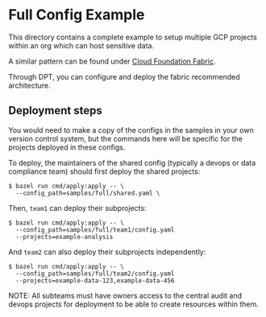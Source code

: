 # Full Config Example

This directory contains a complete example to setup multiple GCP projects within
an org which can host sensitive data.

A similar pattern can be found under
[Cloud Foundation Fabric](https://github.com/terraform-google-modules/cloud-foundation-fabric/tree/master/foundations).

Through DPT, you can configure and deploy the fabric recommended architecture.


## Deployment steps

You would need to make a copy of the configs in the samples in your own version
control system, but the commands here will be specific for the projects deployed
in these configs.

To deploy, the maintainers of the shared config (typically a devops or
data compliance team) should first deploy the shared projects:

```
$ bazel run cmd/apply:apply -- \
  --config_path=samples/full/shared.yaml \
```

Then, `team1` can deploy their subprojects:

```
$ bazel run cmd/apply:apply -- \
  --config_path=samples/full/team1/config.yaml
  --projects=example-analysis
```

And `team2` can also deploy their subprojects independently:

```
$ bazel run cmd/apply:apply -- \
  --config_path=samples/full/team2/config.yaml
  --projects=example-data-123,example-data-456
```

NOTE: All subteams must have owners access to the central audit and devops
projects for deployment to be able to create resources within them.
